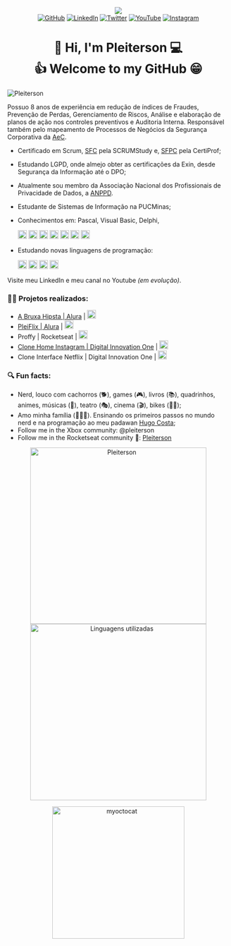 <!--Banner session-->
<p align="center"><img src="https://imgur.com/jSBcQQe.png"/><br>
<!-- Badges session -->
<a href="https://github.com/Pleiterson" target="_blank"><img src="https://img.shields.io/badge/-GitHub-000?style=flat-square&logo=Github&logoColor=white&link" alt="GitHub"></a>
<a href="https://www.linkedin.com/in/pleiterson" target="_blank"><img src="https://img.shields.io/badge/LinkedIn-%230077B5.svg?&style=flat-square&logo=linkedin&logoColor=white" alt="LinkedIn"></a>
<a href="https://twitter.com/pleiterson" target="_blank"><img src="https://img.shields.io/badge/Twitter-%2303A9F4.svg?&style=flat-square&logo=twitter&logoColor=white" alt="Twitter"></a>
<a href="https://www.youtube.com/user/pleiterson" target="_blank"><img src="https://img.shields.io/badge/-Youtube-FF0000?style=flat-square&labelColor=FF0000&logo=youtube&logoColor=white" alt="YouTube"></a>
<a href="https://www.instagram.com/pleiterson/" target="_blank"><img src="https://img.shields.io/badge/Instagram-%23E4405F.svg?&style=flat-square&logo=instagram&logoColor=white" alt="Instagram"></a>
</p>


<!--About session-->
<h1 align="center">👋 Hi, I'm Pleiterson 💻<br>👍 Welcome to my GitHub 😁</h1>

<!--
<p align="left"><img src="https://komarev.com/ghpvc/?username=Pleiterson" alt="Pleiterson"/></p> -->
<p align="left"><img src="https://visitor-badge.laobi.icu/badge?page_id=Pleiterson" alt="Pleiterson"/></p>

Possuo 8 anos de experiência em redução de índices de Fraudes, Prevenção de Perdas, Gerenciamento de Riscos, Análise e elaboração de planos de ação nos controles preventivos e Auditoria Interna. Responsável também pelo mapeamento de Processos de Negócios da Segurança Corporativa da [AeC](https://www.aec.com.br).

- Certificado em Scrum, [SFC](https://c46e136a583f7e334124-ac22991740ab4ff17e21daf2ed577041.ssl.cf1.rackcdn.com/Certificate/ScrumFundamentalsCertified-PleitersonAmorim-779075.pdf) pela SCRUMStudy e, [SFPC](https://certiprof.com/pages/successful-candidates-register) pela CertiProf;
- Estudando LGPD, onde almejo obter as certificações da Exin, desde Segurança da Informação até o DPO;
- Atualmente sou membro da Associação Nacional dos Profissionais de Privacidade de Dados, a [ANPPD](https://anppd.org).

- Estudante de Sistemas de Informação na PUCMinas;
- Conhecimentos em: Pascal, Visual Basic, Delphi,
  <p>
  <img src="https://devicons.github.io/devicon/devicon.git/icons/cplusplus/cplusplus-original.svg" alt="C++" width="20" height="20"/>
  <img src="https://devicons.github.io/devicon/devicon.git/icons/csharp/csharp-original.svg" alt="C#" width="20" height="20"/>
  <img src="https://devicons.github.io/devicon/devicon.git/icons/mysql/mysql-original.svg" alt="SQL" width="20" height="20"/>
  <img src="https://devicons.github.io/devicon/devicon.git/icons/git/git-original.svg" alt="Git" width="20" height="20"/>
  <img src="https://devicons.github.io/devicon/devicon.git/icons/html5/html5-original-wordmark.svg" alt="HTML5" width="20" height="20"/>
  <img src="https://devicons.github.io/devicon/devicon.git/icons/css3/css3-original-wordmark.svg" alt="CSS3" width="20" height="20"/>
  <img src="https://devicons.github.io/devicon/devicon.git/icons/javascript/javascript-original.svg" alt="JavaScript" width="20" height="20"/>
</p>

- Estudando novas linguagens de programação:
  <p>    
    <img src="https://devicons.github.io/devicon/devicon.git/icons/nodejs/nodejs-original.svg" alt="NodeJS" width="20" height="20"/>
    <img src="https://devicons.github.io/devicon/devicon.git/icons/react/react-original-wordmark.svg" alt="ReactJS" width="20" height="20"/>
    <img src="https://devicons.github.io/devicon/devicon.git/icons/python/python-original.svg" alt="Python" width="20" height="20"/>
    <img src="https://devicons.github.io/devicon/devicon.git/icons/php/php-original.svg" alt="php" width="20" height="20"/>    
  </p>

Visite meu LinkedIn e meu canal no Youtube <i>(em evolução)</i>.


<h3>👨‍💻 Projetos realizados:</h3>

- [A Bruxa Hipsta | Alura](https://imersaogamedev-javascript.vercel.app) | <a href="https://github.com/Pleiterson/imersaogamedev-javascript" target="blank"><img src="https://devicons.github.io/devicon/devicon.git/icons/github/github-original.svg" alt="GitHub" height="20" width="20" /></a>
- [PleiFlix | Alura](https://pleiflix.vercel.app) | <a href="https://github.com/Pleiterson/imersaoreactjs-reactjs-pleiflix" target="blank"><img src="https://devicons.github.io/devicon/devicon.git/icons/github/github-original.svg" alt="GitHub" height="20" width="20" /></a>
- Proffy | Rocketseat | <a href="https://github.com/Pleiterson/nlw2-discovery-proffy" target="blank"><img src="https://devicons.github.io/devicon/devicon.git/icons/github/github-original.svg" alt="GitHub" height="20" width="20" /></a>
- [Clone Home Instagram | Digital Innovation One](https://clone-instagram.vercel.app/) | <a href="https://github.com/Pleiterson/clone-home-instagram-html-css" target="blank"><img src="https://devicons.github.io/devicon/devicon.git/icons/github/github-original.svg" alt="GitHub" height="20" width="20" /></a>
- Clone Interface Netflix | Digital Innovation One | <a href="https://github.com/Pleiterson/clone-interface-netflix-html-css-js" target="blank"><img src="https://devicons.github.io/devicon/devicon.git/icons/github/github-original.svg" alt="GitHub" height="20" width="20" /></a>


<h3>🔍 Fun facts:</h3>

- Nerd, louco com cachorros (🐕), games (🎮), livros (📚), quadrinhos, animes, músicas (🎼), teatro (🎭), cinema (🎬), bikes (🚵‍♂️);
- Amo minha família (👨‍👩‍👦). Ensinando os primeiros passos no mundo nerd e na programação ao meu padawan [Hugo Costa](https://github.com/hugocsantos);
- Follow me in the Xbox community: @pleiterson
- Follow me in the Rocketseat community 🚀: [Pleiterson](https://app.rocketseat.com.br/me/pleiterson)


<p align="center">
<img width="400" src="https://github-readme-stats.pleiterson.vercel.app/api?username=Pleiterson&show_icons=true&theme=vue-dark" alt="Pleiterson"/>
<img width="400" src="https://github-readme-stats.pleiterson.vercel.app/api/top-langs?username=Pleiterson&layout=compact&theme=vue-dark" alt="Linguagens utilizadas">
</p>

<p align="center"><img src="https://octocat-generator-assets.githubusercontent.com/my-octocat-1596034333343.png" alt="myoctocat" height="300" width="300"></p>

<!--
**Pleiterson/Pleiterson** is a ✨ _special_ ✨ repository because its `README.md` (this file) appears on your GitHub profile.

Here are some ideas to get you started:

- 🔭 I’m currently working on ...
- 🌱 I’m currently learning ...
- 👯 I’m looking to collaborate on ...
- 🤔 I’m looking for help with ...
- 💬 Ask me about ...
- 📫 How to reach me: ...
- 😄 Pronouns: ...
-->

